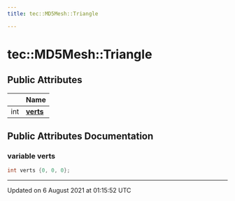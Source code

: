 ```yaml
---
title: tec::MD5Mesh::Triangle

---
```


# tec::MD5Mesh::Triangle





## Public Attributes

|                | Name           |
| -------------- | -------------- |
| int | **[verts](/engine/Classes/structtec_1_1_m_d5_mesh_1_1_triangle/#variable-verts)**  |

## Public Attributes Documentation

### variable verts

```cpp
int verts {0, 0, 0};
```


-------------------------------

Updated on  6 August 2021 at 01:15:52 UTC